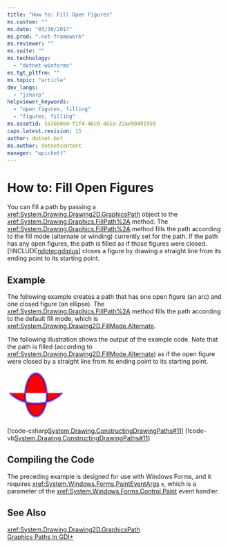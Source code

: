 ```yaml
---
title: "How to: Fill Open Figures"
ms.custom: ""
ms.date: "03/30/2017"
ms.prod: ".net-framework"
ms.reviewer: ""
ms.suite: ""
ms.technology: 
  - "dotnet-winforms"
ms.tgt_pltfrm: ""
ms.topic: "article"
dev_langs: 
  - "jsharp"
helpviewer_keywords: 
  - "open figures, filling"
  - "figures, filling"
ms.assetid: 5a36b0e4-f1f4-46c0-a85a-22ae98491950
caps.latest.revision: 15
author: dotnet-bot
ms.author: dotnetcontent
manager: "wpickett"
---
```

# How to: Fill Open Figures
You can fill a path by passing a <xref:System.Drawing.Drawing2D.GraphicsPath> object to the <xref:System.Drawing.Graphics.FillPath%2A> method. The <xref:System.Drawing.Graphics.FillPath%2A> method fills the path according to the fill mode (alternate or winding) currently set for the path. If the path has any open figures, the path is filled as if those figures were closed. [!INCLUDE[ndptecgdiplus](../../../../includes/ndptecgdiplus-md.md)] closes a figure by drawing a straight line from its ending point to its starting point.  
  
## Example  
 The following example creates a path that has one open figure (an arc) and one closed figure (an ellipse). The <xref:System.Drawing.Graphics.FillPath%2A> method fills the path according to the default fill mode, which is <xref:System.Drawing.Drawing2D.FillMode.Alternate>.  
  
 The following illustration shows the output of the example code. Note that the path is filled (according to <xref:System.Drawing.Drawing2D.FillMode.Alternate>) as if the open figure were closed by a straight line from its ending point to its starting point.  
  
 ![Fill Open Path](../../../../docs/framework/winforms/advanced/media/fillopenpath.png "FillOpenPath")  
  
 [!code-csharp[System.Drawing.ConstructingDrawingPaths#11](../../../../samples/snippets/csharp/VS_Snippets_Winforms/System.Drawing.ConstructingDrawingPaths/CS/Class1.cs#11)]
 [!code-vb[System.Drawing.ConstructingDrawingPaths#11](../../../../samples/snippets/visualbasic/VS_Snippets_Winforms/System.Drawing.ConstructingDrawingPaths/VB/Class1.vb#11)]  
  
## Compiling the Code  
 The preceding example is designed for use with Windows Forms, and it requires <xref:System.Windows.Forms.PaintEventArgs> `e`, which is a parameter of the <xref:System.Windows.Forms.Control.Paint> event handler.  
  
## See Also  
 <xref:System.Drawing.Drawing2D.GraphicsPath>   
 [Graphics Paths in GDI+](../../../../docs/framework/winforms/advanced/graphics-paths-in-gdi.md)
